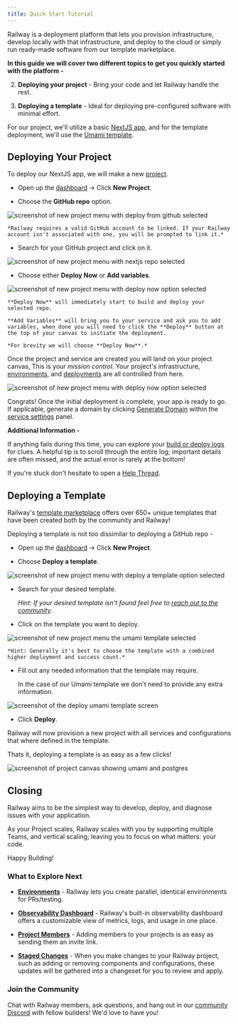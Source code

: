 ```yaml
---
title: Quick Start Tutorial
---
```


Railway is a deployment platform that lets you provision infrastructure, develop locally with that infrastructure, and deploy to the cloud or simply run ready-made software from our template marketplace.

**In this guide we will cover two different topics to get you quickly started with the platform -**

2. **Deploying your project** - Bring your code and let Railway handle the rest.

2. **Deploying a template** - Ideal for deploying pre-configured software with minimal effort.

For our project, we'll utilize a basic <a href="https://github.com/railwayapp-templates/nextjs-basic" target="_blank">NextJS app</a>, and for the template deployment, we'll use the <a href="https://railway.app/template/umami-analytics" target="_blank">Umami template</a>.

## Deploying Your Project

To deploy our NextJS app, we will make a new <a href="/overview/the-basics#project--project-canvas" target="_blank">project</a>.

- Open up the <a href="/overview/the-basics#dashboard--projects" target="_blank">dashboard</a> → Click **New Project**.

- Choose the **GitHub repo** option.

<Image src="https://res.cloudinary.com/railway/image/upload/v1723688396/docs/quick-start/new_project_yqozgu.png"
alt="screenshot of new project menu with deploy from github selected"
layout="responsive"
width={836} height={860} quality={100} />

    *Railway requires a valid GitHub account to be linked. If your Railway account isn't associated with one, you will be prompted to link it.*

- Search for your GitHub project and click on it.

<Image src="https://res.cloudinary.com/railway/image/upload/v1723688396/docs/quick-start/new_github_project_wrwxu8.png"
alt="screenshot of new project menu with nextjs repo selected"
layout="responsive"
width={836} height={596} quality={100} />

- Choose either **Deploy Now** or **Add variables**.

<Image src="https://res.cloudinary.com/railway/image/upload/v1723688396/docs/quick-start/deploy_now_dmvyhf.png"
alt="screenshot of new project menu with deploy now option selected"
layout="responsive"
width={836} height={620} quality={100} />

    **Deploy Now** will immediately start to build and deploy your selected repo.

    **Add Variables** will bring you to your service and ask you to add variables, when done you will need to click the **Deploy** button at the top of your canvas to initiate the deployment.

    *For brevity we will choose **Deploy Now**.*

Once the project and service are created you will land on your project canvas, This is your _mission control_. Your project's infrastructure, <a href="/guides/environments" target="_blank">environments</a>, and <a href="/guides/deployments" target="_blank">deployments</a> are all
controlled from here.

<Image src="https://res.cloudinary.com/railway/image/upload/v1723688396/docs/quick-start/project_canvas_nextjs_l1meyt.png"
alt="screenshot of new project menu with deploy now option selected"
layout="responsive"
width={1365} height={820} quality={100} />

Congrats! Once the initial deployment is complete, your app is ready to go. If applicable, generate a domain by clicking <a href="https://docs.railway.app/guides/public-networking#railway-provided-domain" target="_blank">Generate Domain</a> within the <a href="https://docs.railway.app/overview/the-basics#service-settings" target="_blank">service settings</a> panel.

**Additional Information -**

If anything fails during this time, you can explore your <a href="https://docs.railway.app/guides/logs#build--deploy-panel" target="_blank">build or deploy logs</a> for clues. A helpful tip is to scroll through the entire log; important details are often missed, and the actual error is rarely at the bottom!

If you're stuck don't hesitate to open a <a href="https://help.railway.app/questions" target="_blank">Help Thread</a>.

## Deploying a Template

Railway's <a href="https://railway.app/templates" target="_blank">template marketplace</a> offers over 650+ unique templates that have been created both by the community and Railway!

Deploying a template is not too dissimilar to deploying a GitHub repo -

- Open up the <a href="/overview/the-basics#dashboard--projects" target="_blank">dashboard</a> → Click **New Project**.

- Choose **Deploy a template**.

<Image src="https://res.cloudinary.com/railway/image/upload/v1723688397/docs/quick-start/template_new_project_d316nq.png"
alt="screenshot of new project menu with deploy a template option selected"
layout="responsive"
width={836} height={860} quality={100} />

- Search for your desired template.

    *Hint: If your desired template isn't found feel free to <a href="https://help.railway.app/questions" target="_blank">reach out to the community</a>.*

- Click on the template you want to deploy.

<Image src="https://res.cloudinary.com/railway/image/upload/v1723688396/docs/quick-start/template_new_umami_syevx0.png"
alt="screenshot of new project menu the umami template selected"
layout="responsive"
width={836} height={644} quality={100} />

    *Hint: Generally it's best to choose the template with a combined higher deployment and success count.*

- Fill out any needed information that the template may require.

    In the case of our Umami template we don't need to provide any extra information.

<Image src="https://res.cloudinary.com/railway/image/upload/v1723688396/docs/quick-start/template_config_options_orzndo.png"
alt="screenshot of the deploy umami template screen"
layout="responsive"
width={932} height={908} quality={100} />

- Click **Deploy**.

Railway will now provision a new project with all services and configurations that where defined in the template.

Thats it, deploying a template is as easy as a few clicks!

<Image src="https://res.cloudinary.com/railway/image/upload/v1723688397/docs/quick-start/project_canvas_umami_mxcmwo.png"
alt="screenshot of project canvas showing umami and postgres"
layout="responsive"
width={1365} height={820} quality={100} />

## Closing

Railway aims to be the simplest way to develop, deploy, and diagnose issues with your application.

As your Project scales, Railway scales with you by supporting multiple Teams, and vertical scaling; leaving you to focus on what matters: your code.

Happy Building!

### What to Explore Next

- **[Environments](/guides/environments)** - Railway lets you create parallel, identical environments for PRs/testing.

- **[Observability Dashboard](/guides/observability)** - Railway's built-in observability dashboard offers a customizable view of metrics, logs, and usage in one place.

- **[Project Members](/reference/project-members)** - Adding members to your projects is as easy as sending them an invite link.

- **[Staged Changes](/guides/staged-changes)** - When you make changes to your Railway project, such as adding or removing components and configurations, these updates will be gathered into a changeset for you to review and apply.

### Join the Community

Chat with Railway members, ask questions, and hang out in our <a href="https://discord.gg/railway" target="_blank">community Discord</a> with fellow builders! We'd love to have you!

